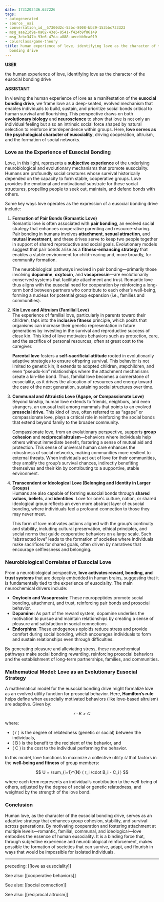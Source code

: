 ```yaml
---
date: 1731202436.637226
tags:
- autogenerated
- source__oai
- conversation_id__67300d2c-53bc-8008-bb39-153bbc723323
- msg_aaa21d9e-0a02-43e6-8541-f424b9f86149
- msg_3ebc347b-93e6-47da-a888-aecebb0ca019
- colorclass/game-theory
title: human experience of love, identifying love as the character of the eusocial
  bonding drive
---
```


**USER**

the human experience of love, identifying love as the character of the eusocial bonding drive


**ASSISTANT**

In viewing the human experience of love as a manifestation of the **eusocial bonding drive**, we frame love as a deep-seated, evolved mechanism that enables individuals to build, sustain, and prioritize social bonds critical to human survival and flourishing. This perspective draws on both **evolutionary biology** and **neuroscience** to show that love is not only an individual feeling but also an intrinsic social force shaped by natural selection to reinforce interdependence within groups. Here, **love serves as the psychological character of eusociality**, driving cooperation, altruism, and the formation of social networks.

### Love as the Experience of Eusocial Bonding
Love, in this light, represents a **subjective experience** of the underlying neurobiological and evolutionary mechanisms that promote eusociality. Humans are profoundly social creatures whose survival historically depended on the capacity to form stable, cooperative groups. Love provides the emotional and motivational substrate for these social structures, propelling people to seek out, maintain, and defend bonds with others.

Some key ways love operates as the expression of a eusocial bonding drive include:

1. **Formation of Pair Bonds (Romantic Love)**  
   Romantic love is often associated with **pair bonding**, an evolved social strategy that enhances cooperative parenting and resource-sharing. Pair bonding in humans involves **attachment**, **sexual attraction**, and **mutual investment**, and these drives serve to keep two people together in support of shared reproductive and social goals. Evolutionary models suggest that pair bonds arise as a **fitness-enhancing strategy** that enables a stable environment for child-rearing and, more broadly, for community formation.  
   
   The neurobiological pathways involved in pair bonding—primarily those involving **dopamine**, **oxytocin**, and **vasopressin**—are evolutionarily conserved systems that facilitate attachment and trust. Romantic love thus aligns with the eusocial need for cooperation by reinforcing a long-term bond between partners who contribute to each other’s well-being, forming a nucleus for potential group expansion (i.e., families and communities).

2. **Kin Love and Altruism (Familial Love)**  
   The experience of familial love, particularly in parents toward their children, taps into the **inclusive fitness** principle, which posits that organisms can increase their genetic representation in future generations by investing in the survival and reproductive success of close kin. This kind of love motivates behaviors such as protection, care, and the sacrifice of personal resources, often at great cost to the caregiver.  
  
   **Parental love** fosters a **self-sacrificial attitude** rooted in evolutionarily adaptive strategies to ensure offspring survival. This behavior is not limited to genetic kin; it extends to adopted children, stepchildren, and even “pseudo-kin” relationships where the attachment mechanisms create a kin-like bond. Thus, familial love becomes a cornerstone of eusociality, as it drives the allocation of resources and energy toward the care of the next generation, sustaining social structures over time.

3. **Communal and Altruistic Love (Agape, or Compassionate Love)**  
   Beyond kinship, human love extends to friends, neighbors, and even strangers, an unusual trait among mammals that points to an evolved **prosocial drive**. This kind of love, often referred to as “agape” or compassionate love, plays a critical role in reinforcing the social bonds that extend beyond family to the broader community.  

   Compassionate love, from an evolutionary perspective, supports **group cohesion** and **reciprocal altruism**—behaviors where individuals help others without immediate benefit, fostering a sense of mutual aid and protection. This sense of universal human care enhances the robustness of social networks, making communities more resilient to external threats. When individuals act out of love for their communities, they amplify the group’s survival chances, indirectly benefiting themselves and their kin by contributing to a supportive, stable environment.

4. **Transcendent or Ideological Love (Belonging and Identity in Larger Groups)**  
   Humans are also capable of forming eusocial bonds through **shared values**, **beliefs**, and **identities**. Love for one's culture, nation, or shared ideological group reflects an even more abstract layer of eusocial bonding, where individuals feel a profound connection to those they may never meet.  

   This form of love motivates actions aligned with the group’s continuity and stability, including cultural preservation, ethical principles, and social norms that guide cooperative behaviors on a large scale. Such “abstracted love” leads to the formation of societies where individuals make sacrifices for shared goals, often driven by narratives that encourage selflessness and belonging.

### Neurobiological Correlates of Eusocial Love
From a neurobiological perspective, **love activates reward, bonding, and trust systems** that are deeply embedded in human brains, suggesting that it is fundamentally tied to the experience of eusociality. The main neurochemical drivers include:

- **Oxytocin and Vasopressin**: These neuropeptides promote social bonding, attachment, and trust, reinforcing pair bonds and prosocial behavior.
- **Dopamine**: As part of the reward system, dopamine underlies the motivation to pursue and maintain relationships by creating a sense of pleasure and satisfaction in social connections.
- **Endorphins**: These endogenous opioids reduce stress and provide comfort during social bonding, which encourages individuals to form and sustain relationships even through difficulties.

By generating pleasure and alleviating stress, these neurochemical pathways make social bonding rewarding, reinforcing prosocial behaviors and the establishment of long-term partnerships, families, and communities.

### Mathematical Model: Love as an Evolutionary Eusocial Strategy
A mathematical model for the eusocial bonding drive might formalize love as an evolved utility function for prosocial behavior. Here, **Hamilton’s rule** helps define when eusocially motivated behaviors (like love-based altruism) are adaptive. Given by:

$$
r \cdot B > C
$$

where:
- \( r \) is the degree of relatedness (genetic or social) between the individuals,
- \( B \) is the benefit to the recipient of the behavior, and
- \( C \) is the cost to the individual performing the behavior.

In this model, love functions to maximize a collective utility $U$ that factors in the **well-being and fitness** of group members:

$$
U = \sum_{i=1}^{N} ( r_i \cdot B_i - C_i )
$$

where each term represents an individual’s contribution to the well-being of others, adjusted by the degree of social or genetic relatedness, and weighted by the strength of the love bond.

### Conclusion
Human love, as the character of the eusocial bonding drive, serves as an adaptive strategy that enhances group cohesion, stability, and survival across generations. By motivating cooperation and fostering attachment at multiple levels—romantic, familial, communal, and ideological—love embodies the essence of human eusociality. It is a binding force that, through subjective experience and neurobiological reinforcement, makes possible the formation of societies that can survive, adapt, and flourish in ways that would be impossible for isolated individuals.


---

preceding: [[love as eusociality]]

See also: [[cooperative behaviors]]


See also: [[social connection]]


See also: [[reciprocal altruism]]
